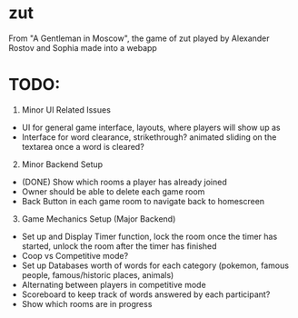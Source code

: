 # zut
From "A Gentleman in Moscow", the game of zut played by Alexander Rostov and Sophia made into a webapp

# TODO:
1. Minor UI Related Issues
- UI for general game interface, layouts, where players will show up as
- Interface for word clearance, strikethrough? animated sliding on the textarea once a word is cleared?

2. Minor Backend Setup
- (DONE) Show which rooms a player has already joined
- Owner should be able to delete each game room
- Back Button in each game room to navigate back to homescreen

3. Game Mechanics Setup (Major Backend)
- Set up and Display Timer function, lock the room once the timer has started, unlock the room after the timer has finished
- Coop vs Competitive mode?
- Set up Databases worth of words for each category (pokemon, famous people, famous/historic places, animals)
- Alternating between players in competitive mode
- Scoreboard to keep track of words answered by each participant?
- Show which rooms are in progress